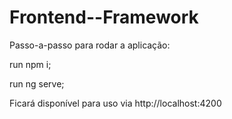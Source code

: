 # Frontend--Framework

Passo-a-passo para rodar a aplicação:

run npm i;

run ng serve;

Ficará disponível para uso via http://localhost:4200
